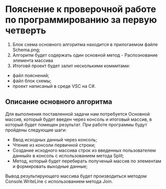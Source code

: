 # Пояснение к проверочной работе по программированию за первую четверть

1. Блок схема основного алгоритма находится в прилогаемом файле Schema.png;
2. Алгоритм будет содержать один основной метод - Распознование элемента массива
3. Итоговй проект будет залит несколькими коммитами: 
- файл пояснений;
- файл блок схемы;
- проект написаный в среде VSC на C#.

## Описание основного алгоритма

Для выполнения поставленной задачи нам потребуется Основной массив, который будет введен через консоль и итоговый массив, в который будет помещен результат.
При работе программы будут пройдены следующие шаги: 
* Ввод исходных данный через консоль;
* Чтение из консоли первичной строки;
* Создание исходного массива строк из введенных пользователем данныйх в консоль c использованием метода Split;
* Метод, который будет перебирать полученый массив по элементам и формировать выходные данные;

Вывод результирующего массива будет производиться методом Console.WriteLine с использованием метода Join.



